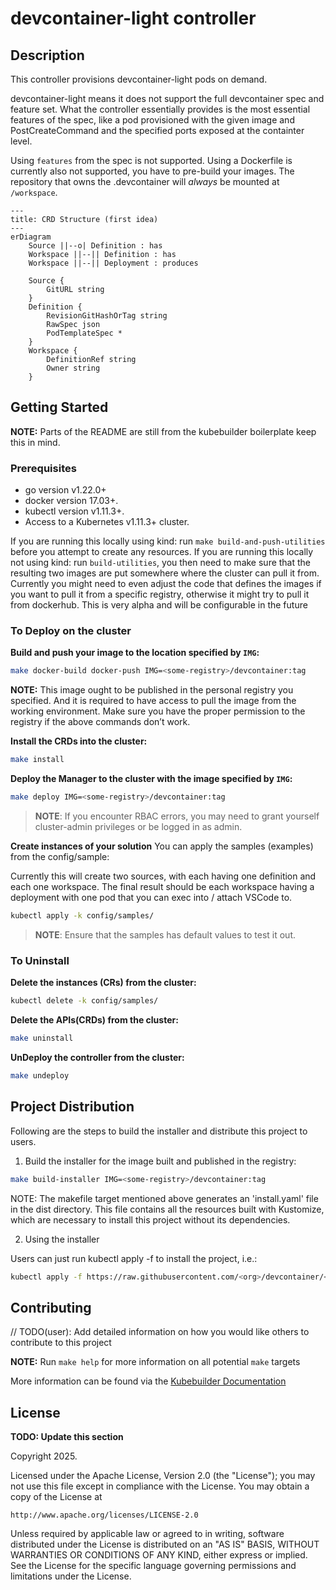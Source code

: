 # devcontainer-light controller

## Description
This controller provisions devcontainer-light pods on demand.

devcontainer-light means it does not support the full devcontainer spec and feature set.
What the controller essentially provides is the most essential features of the spec,
like a pod provisioned with the given image and PostCreateCommand and the specified ports exposed at the containter
level.

Using `features` from the spec is not supported.
Using a Dockerfile is currently also not supported, you have to pre-build your images.
The repository that owns the .devcontainer will _always_ be mounted at `/workspace`.

```mermaid
---
title: CRD Structure (first idea)
---
erDiagram
    Source ||--o| Definition : has
    Workspace ||--|| Definition : has
    Workspace ||--|| Deployment : produces

	Source {
		GitURL string
	}
	Definition {
		RevisionGitHashOrTag string
		RawSpec json
		PodTemplateSpec *
	}
	Workspace {
		DefinitionRef string
		Owner string
	}

```

## Getting Started

**NOTE:** Parts of the README are still from the kubebuilder boilerplate keep this in mind.

### Prerequisites
- go version v1.22.0+
- docker version 17.03+.
- kubectl version v1.11.3+.
- Access to a Kubernetes v1.11.3+ cluster.

If you are running this locally using kind: run `make build-and-push-utilities` before you attempt to create any resources.
If you are running this locally not using kind: run `build-utilities`, you then need to make sure that the resulting two images are put somewhere where the cluster can pull it from.
Currently you might need to even adjust the code that defines the images if you want to pull it from a specific registry, otherwise it might try to pull it from dockerhub.
This is very alpha and will be configurable in the future

### To Deploy on the cluster
**Build and push your image to the location specified by `IMG`:**

```sh
make docker-build docker-push IMG=<some-registry>/devcontainer:tag
```

**NOTE:** This image ought to be published in the personal registry you specified.
And it is required to have access to pull the image from the working environment.
Make sure you have the proper permission to the registry if the above commands don’t work.

**Install the CRDs into the cluster:**

```sh
make install
```

**Deploy the Manager to the cluster with the image specified by `IMG`:**

```sh
make deploy IMG=<some-registry>/devcontainer:tag
```

> **NOTE**: If you encounter RBAC errors, you may need to grant yourself cluster-admin
privileges or be logged in as admin.

**Create instances of your solution**
You can apply the samples (examples) from the config/sample:

Currently this will create two sources, with each having one definition and each one workspace.
The final result should be each workspace having a deployment with one pod that you can exec into / attach VSCode to.

```sh
kubectl apply -k config/samples/
```

>**NOTE**: Ensure that the samples has default values to test it out.

### To Uninstall
**Delete the instances (CRs) from the cluster:**

```sh
kubectl delete -k config/samples/
```

**Delete the APIs(CRDs) from the cluster:**

```sh
make uninstall
```

**UnDeploy the controller from the cluster:**

```sh
make undeploy
```

## Project Distribution

Following are the steps to build the installer and distribute this project to users.

1. Build the installer for the image built and published in the registry:

```sh
make build-installer IMG=<some-registry>/devcontainer:tag
```

NOTE: The makefile target mentioned above generates an 'install.yaml'
file in the dist directory. This file contains all the resources built
with Kustomize, which are necessary to install this project without
its dependencies.

2. Using the installer

Users can just run kubectl apply -f <URL for YAML BUNDLE> to install the project, i.e.:

```sh
kubectl apply -f https://raw.githubusercontent.com/<org>/devcontainer/<tag or branch>/dist/install.yaml
```

## Contributing
// TODO(user): Add detailed information on how you would like others to contribute to this project

**NOTE:** Run `make help` for more information on all potential `make` targets

More information can be found via the [Kubebuilder Documentation](https://book.kubebuilder.io/introduction.html)

## License

**TODO: Update this section**

Copyright 2025.

Licensed under the Apache License, Version 2.0 (the "License");
you may not use this file except in compliance with the License.
You may obtain a copy of the License at

    http://www.apache.org/licenses/LICENSE-2.0

Unless required by applicable law or agreed to in writing, software
distributed under the License is distributed on an "AS IS" BASIS,
WITHOUT WARRANTIES OR CONDITIONS OF ANY KIND, either express or implied.
See the License for the specific language governing permissions and
limitations under the License.

